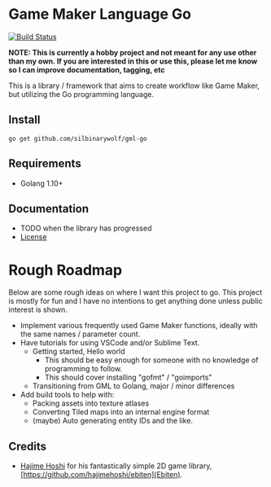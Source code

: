# Game Maker Language Go

[![Build Status](https://travis-ci.org/silbinarywolf/gml-go.svg?branch=master)](https://travis-ci.org/silbinarywolf/gml-go)

**NOTE: This is currently a hobby project and not meant for any use other than my own. If you are interested in this or use this, please let me know so I can improve documentation, tagging, etc**

This is a library / framework that aims to create workflow like Game Maker, but utilizing the Go programming language.

## Install

```
go get github.com/silbinarywolf/gml-go
```

## Requirements

* Golang 1.10+

## Documentation

* TODO when the library has progressed
* [License](LICENSE.md)

# Rough Roadmap

Below are some rough ideas on where I want this project to go. 
This project is mostly for fun and I have no intentions to get anything done unless public interest is shown.

* Implement various frequently used Game Maker functions, ideally with the same names / parameter count.
* Have tutorials for using VSCode and/or Sublime Text.
	- Getting started, Hello world
	 	- This should be easy enough for someone with no knowledge of programming to follow.
		- This should cover installing "gofmt" / "goimports"
	- Transitioning from GML to Golang, major / minor differences
* Add build tools to help with:
	- Packing assets into texture atlases
	- Converting Tiled maps into an internal engine format
	- (maybe) Auto generating entity IDs and the like.

## Credits

* [Hajime Hoshi](https://github.com/hajimehoshi/ebiten) for his fantastically simple 2D game library, [https://github.com/hajimehoshi/ebiten](Ebiten).
